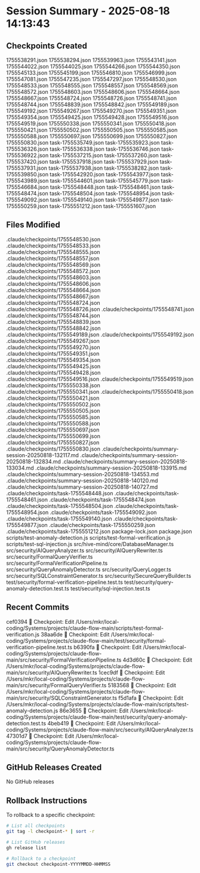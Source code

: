 # Session Summary - 2025-08-18 14:13:43

## Checkpoints Created
1755538291.json
1755538294.json
1755539963.json
1755543141.json
1755544022.json
1755544025.json
1755544266.json
1755544350.json
1755545133.json
1755545199.json
1755546810.json
1755546999.json
1755547081.json
1755547235.json
1755547297.json
1755548530.json
1755548533.json
1755548555.json
1755548557.json
1755548569.json
1755548572.json
1755548603.json
1755548606.json
1755548664.json
1755548667.json
1755548724.json
1755548726.json
1755548741.json
1755548744.json
1755548839.json
1755548842.json
1755549189.json
1755549192.json
1755549267.json
1755549270.json
1755549351.json
1755549354.json
1755549425.json
1755549428.json
1755549516.json
1755549519.json
1755550338.json
1755550341.json
1755550418.json
1755550421.json
1755550502.json
1755550505.json
1755550585.json
1755550588.json
1755550697.json
1755550699.json
1755550827.json
1755550830.json
task-1755535749.json
task-1755535923.json
task-1755536326.json
task-1755536338.json
task-1755536746.json
task-1755536922.json
task-1755537215.json
task-1755537260.json
task-1755537420.json
task-1755537918.json
task-1755537929.json
task-1755537931.json
task-1755537938.json
task-1755538282.json
task-1755539850.json
task-1755542920.json
task-1755543977.json
task-1755543989.json
task-1755544601.json
task-1755545779.json
task-1755546684.json
task-1755548448.json
task-1755548461.json
task-1755548474.json
task-1755548504.json
task-1755548954.json
task-1755549092.json
task-1755549140.json
task-1755549877.json
task-1755550259.json
task-1755551212.json
task-1755551607.json

## Files Modified
.claude/checkpoints/1755548530.json
.claude/checkpoints/1755548533.json
.claude/checkpoints/1755548555.json
.claude/checkpoints/1755548557.json
.claude/checkpoints/1755548569.json
.claude/checkpoints/1755548572.json
.claude/checkpoints/1755548603.json
.claude/checkpoints/1755548606.json
.claude/checkpoints/1755548664.json
.claude/checkpoints/1755548667.json
.claude/checkpoints/1755548724.json
.claude/checkpoints/1755548726.json
.claude/checkpoints/1755548741.json
.claude/checkpoints/1755548744.json
.claude/checkpoints/1755548839.json
.claude/checkpoints/1755548842.json
.claude/checkpoints/1755549189.json
.claude/checkpoints/1755549192.json
.claude/checkpoints/1755549267.json
.claude/checkpoints/1755549270.json
.claude/checkpoints/1755549351.json
.claude/checkpoints/1755549354.json
.claude/checkpoints/1755549425.json
.claude/checkpoints/1755549428.json
.claude/checkpoints/1755549516.json
.claude/checkpoints/1755549519.json
.claude/checkpoints/1755550338.json
.claude/checkpoints/1755550341.json
.claude/checkpoints/1755550418.json
.claude/checkpoints/1755550421.json
.claude/checkpoints/1755550502.json
.claude/checkpoints/1755550505.json
.claude/checkpoints/1755550585.json
.claude/checkpoints/1755550588.json
.claude/checkpoints/1755550697.json
.claude/checkpoints/1755550699.json
.claude/checkpoints/1755550827.json
.claude/checkpoints/1755550830.json
.claude/checkpoints/summary-session-20250818-132117.md
.claude/checkpoints/summary-session-20250818-132834.md
.claude/checkpoints/summary-session-20250818-133034.md
.claude/checkpoints/summary-session-20250818-133915.md
.claude/checkpoints/summary-session-20250818-134553.md
.claude/checkpoints/summary-session-20250818-140120.md
.claude/checkpoints/summary-session-20250818-140727.md
.claude/checkpoints/task-1755548448.json
.claude/checkpoints/task-1755548461.json
.claude/checkpoints/task-1755548474.json
.claude/checkpoints/task-1755548504.json
.claude/checkpoints/task-1755548954.json
.claude/checkpoints/task-1755549092.json
.claude/checkpoints/task-1755549140.json
.claude/checkpoints/task-1755549877.json
.claude/checkpoints/task-1755550259.json
.claude/checkpoints/task-1755551212.json
package-lock.json
package.json
scripts/test-anomaly-detection.js
scripts/test-formal-verification.js
scripts/test-sql-injection.js
src/hive-mind/core/DatabaseManager.ts
src/security/AIQueryAnalyzer.ts
src/security/AIQueryRewriter.ts
src/security/FormalQueryVerifier.ts
src/security/FormalVerificationPipeline.ts
src/security/QueryAnomalyDetector.ts
src/security/QueryLogger.ts
src/security/SQLConstraintGenerator.ts
src/security/SecureQueryBuilder.ts
test/security/formal-verification-pipeline.test.ts
test/security/query-anomaly-detection.test.ts
test/security/sql-injection.test.ts

## Recent Commits
cef0394 🔖 Checkpoint: Edit /Users/mkr/local-coding/Systems/projects/claude-flow-main/scripts/test-formal-verification.js
38aa6de 🔖 Checkpoint: Edit /Users/mkr/local-coding/Systems/projects/claude-flow-main/test/security/formal-verification-pipeline.test.ts
b6390fa 🔖 Checkpoint: Edit /Users/mkr/local-coding/Systems/projects/claude-flow-main/src/security/FormalVerificationPipeline.ts
4d3d60c 🔖 Checkpoint: Edit /Users/mkr/local-coding/Systems/projects/claude-flow-main/src/security/AIQueryRewriter.ts
1cec9df 🔖 Checkpoint: Edit /Users/mkr/local-coding/Systems/projects/claude-flow-main/src/security/FormalQueryVerifier.ts
5183568 🔖 Checkpoint: Edit /Users/mkr/local-coding/Systems/projects/claude-flow-main/src/security/SQLConstraintGenerator.ts
f5d1afa 🔖 Checkpoint: Edit /Users/mkr/local-coding/Systems/projects/claude-flow-main/scripts/test-anomaly-detection.js
86e3655 🔖 Checkpoint: Edit /Users/mkr/local-coding/Systems/projects/claude-flow-main/test/security/query-anomaly-detection.test.ts
4beb419 🔖 Checkpoint: Edit /Users/mkr/local-coding/Systems/projects/claude-flow-main/src/security/AIQueryAnalyzer.ts
47301d7 🔖 Checkpoint: Edit /Users/mkr/local-coding/Systems/projects/claude-flow-main/src/security/QueryAnomalyDetector.ts

## GitHub Releases Created
No GitHub releases

## Rollback Instructions
To rollback to a specific checkpoint:
```bash
# List all checkpoints
git tag -l checkpoint-* | sort -r

# List GitHub releases
gh release list

# Rollback to a checkpoint
git checkout checkpoint-YYYYMMDD-HHMMSS
```
